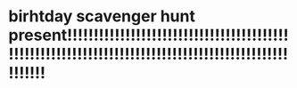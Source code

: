  # birhtday scavenger hunt present!!!!!!!!!!!!!!!!!!!!!!!!!!!!!!!!!!!!!!!!!!!!!!!!!!!!!!!!!!!!!!!!!!!!!!!!!!!!!!!!!!!!!!!!!!!!!!!!!!!!!!
